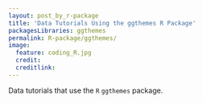```yaml
---
layout: post_by_r-package
title: 'Data Tutorials Using the ggthemes R Package'
packagesLibraries: ggthemes
permalink: R-package/ggthemes/
image:
  feature: coding_R.jpg
  credit: 
  creditlink: 
---
```


Data tutorials that use the `R` `ggthemes` package.